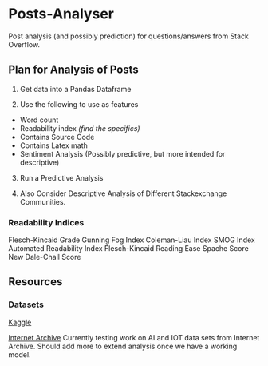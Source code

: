 # Posts-Analyser
Post analysis (and possibly prediction) for questions/answers from Stack Overflow.


## Plan for Analysis of Posts

1. Get data into a Pandas Dataframe

2. Use the following to use as features

- Word count
- Readability index _(find the specifics)_
- Contains Source Code
- Contains Latex math
- Sentiment Analysis (Possibly predictive, but more intended for  descriptive)

3. Run a Predictive Analysis

4. Also Consider Descriptive Analysis of Different Stackexchange Communities.


### Readability Indices

Flesch-Kincaid Grade
Gunning Fog Index
Coleman-Liau Index
SMOG Index
Automated Readability Index
Flesch-Kincaid Reading Ease
Spache Score
New Dale-Chall Score


## Resources
<!-- We can throw links to data and other things here -->


### Datasets

[Kaggle](https://www.kaggle.com/c/transfer-learning-on-stack-exchange-tags/data)

[Internet Archive](https://archive.org/details/stackexchange)
Currently testing work on AI and IOT data sets from Internet Archive. Should add more to extend analysis once we have a working model.

<!-- Evaulation for Grade
- type of dataset is important. better not to use kaggle
- do more feature engineering/data munging if you're using a cleaned up data set 
- get good results (better accuracy - it matters)
--!>
